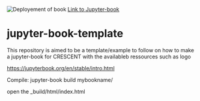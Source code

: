 ![Deployement of book](https://github.com/cascadiaquakes/earthquake_catalog/actions/workflows/deploy-book.yml/badge.svg) [Link to Jupyter-book](https://cascadiaquakes.github.io/earthquake_catalog/)

# jupyter-book-template

This repository is aimed to be a template/example to follow on how to make a jupyter-book for CRESCENT with the availableb ressources such as logo

https://jupyterbook.org/en/stable/intro.html

Compile: 
jupyter-book build mybookname/

open the _build/html/index.html
